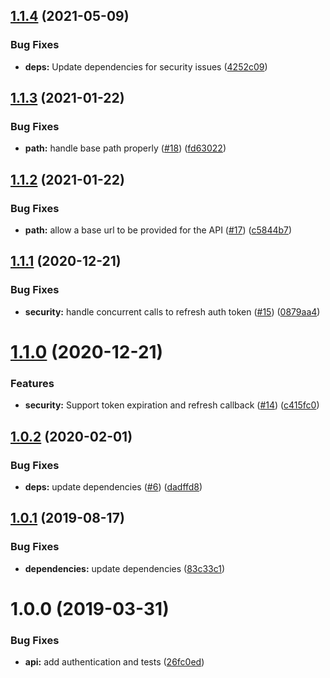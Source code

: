 ## [1.1.4](https://github.com/phil-mitchell/exegesis-plugin-clientapi/compare/v1.1.3...v1.1.4) (2021-05-09)


### Bug Fixes

* **deps:** Update dependencies for security issues ([4252c09](https://github.com/phil-mitchell/exegesis-plugin-clientapi/commit/4252c0924f48218a2a668caf446c4e4a3989102b))

## [1.1.3](https://github.com/phil-mitchell/exegesis-plugin-clientapi/compare/v1.1.2...v1.1.3) (2021-01-22)


### Bug Fixes

* **path:** handle base path properly ([#18](https://github.com/phil-mitchell/exegesis-plugin-clientapi/issues/18)) ([fd63022](https://github.com/phil-mitchell/exegesis-plugin-clientapi/commit/fd63022b5adc04a755080e0fa633e01f8f9fcd6f))

## [1.1.2](https://github.com/phil-mitchell/exegesis-plugin-clientapi/compare/v1.1.1...v1.1.2) (2021-01-22)


### Bug Fixes

* **path:** allow a base url to be provided for the API ([#17](https://github.com/phil-mitchell/exegesis-plugin-clientapi/issues/17)) ([c5844b7](https://github.com/phil-mitchell/exegesis-plugin-clientapi/commit/c5844b7501bae81e03f275798422f5638a344592))

## [1.1.1](https://github.com/phil-mitchell/exegesis-plugin-clientapi/compare/v1.1.0...v1.1.1) (2020-12-21)


### Bug Fixes

* **security:** handle concurrent calls to refresh auth token ([#15](https://github.com/phil-mitchell/exegesis-plugin-clientapi/issues/15)) ([0879aa4](https://github.com/phil-mitchell/exegesis-plugin-clientapi/commit/0879aa426f65b14332ceecefd3e693704aee48cd))

# [1.1.0](https://github.com/phil-mitchell/exegesis-plugin-clientapi/compare/v1.0.2...v1.1.0) (2020-12-21)


### Features

* **security:** Support token expiration and refresh callback ([#14](https://github.com/phil-mitchell/exegesis-plugin-clientapi/issues/14)) ([c415fc0](https://github.com/phil-mitchell/exegesis-plugin-clientapi/commit/c415fc06437095a0b752cc0e461641e195a64d4d))

## [1.0.2](https://github.com/phil-mitchell/exegesis-plugin-clientapi/compare/v1.0.1...v1.0.2) (2020-02-01)


### Bug Fixes

* **deps:** update dependencies ([#6](https://github.com/phil-mitchell/exegesis-plugin-clientapi/issues/6)) ([dadffd8](https://github.com/phil-mitchell/exegesis-plugin-clientapi/commit/dadffd88a5c8f75feed6dc47792ce5b202a9bd7c))

## [1.0.1](https://github.com/phil-mitchell/exegesis-plugin-clientapi/compare/v1.0.0...v1.0.1) (2019-08-17)


### Bug Fixes

* **dependencies:** update dependencies ([83c33c1](https://github.com/phil-mitchell/exegesis-plugin-clientapi/commit/83c33c1))

# 1.0.0 (2019-03-31)


### Bug Fixes

* **api:** add authentication and tests ([26fc0ed](https://github.com/phil-mitchell/exegesis-plugin-clientapi/commit/26fc0ed))
